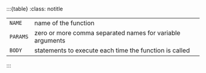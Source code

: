 :::{table}
:class: notitle

|          |                                                           |
|----------|-----------------------------------------------------------|
| `NAME`   | name of the function                                      |
| `PARAMS` | zero or more comma separated names for variable arguments |
| `BODY`   | statements to execute each time the function is called    |

:::


